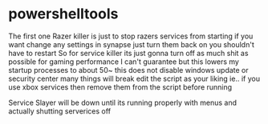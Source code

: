 # powershelltools

The first one Razer killer is just to stop razers services from starting
if you want change any settings in synapse just turn them back on you shouldn't have to restart
So for service killer its just gonna turn off as much shit as possible for gaming performance
I can't guarantee but this lowers my startup processes to about 50~ 
this does not disable windows update or security center
many things will break edit the script as your liking ie.. 
if you use xbox services then remove them from the script before running


Service Slayer will be down until its running properly with menus and actually shutting serverices off
